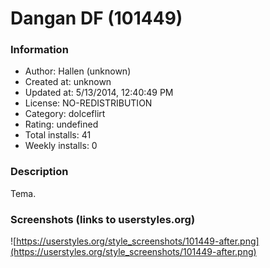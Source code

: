 # Dangan DF (101449)

### Information
- Author: Hallen (unknown)
- Created at: unknown
- Updated at: 5/13/2014, 12:40:49 PM
- License: NO-REDISTRIBUTION
- Category: dolceflirt
- Rating: undefined
- Total installs: 41
- Weekly installs: 0


### Description
Tema.


### Screenshots (links to userstyles.org)
![https://userstyles.org/style_screenshots/101449-after.png](https://userstyles.org/style_screenshots/101449-after.png)


